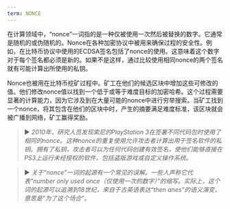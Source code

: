 ```yaml
---
term: NONCE
---
```


在计算领域中，“nonce”一词指的是一种仅被使用一次然后被替换的数字。它通常是随机的或伪随机的。Nonce在各种加密协议中被用来确保过程的安全性。例如，在比特币协议中使用的ECDSA签名包括了nonce的使用。这意味着这个数字对于每个签名都必须是新的。如果不是这样，通过比较使用相同nonce的两个签名就有可能计算出所使用的私钥。

Nonce也被用在比特币挖矿过程中。矿工在他们的候选区块中增加这些可修改的值。他们修改nonce值以找到一个低于或等于难度目标的加密哈希。这个过程需要显著的计算能力，因为它涉及到在大量可能的nonce中进行穷举搜索。当矿工找到一个nonce，将其包含在他们的区块中时，产生的摘要满足难度标准，该区块就会被广播到网络，矿工赢得奖励。

> ► *2010年，研究人员发现索尼的PlayStation 3在签署不同代码包时使用了相同的nonce。这种nonce的重复使用允许攻击者计算出用于签名软件的私钥。拥有了私钥，攻击者可以为任何代码创建有效签名，使他们能够直接在PS3上运行未经授权的软件，包括盗版游戏或自定义操作系统。*

> ► *关于“nonce”一词的起源有一个常见的误解。一些人声称它代表“number only used once（仅使用一次的数字）”的缩写。实际上，这个词的起源可以追溯到18世纪，来自于古英语表达“then anes”的语义演变，意思是“为了这个场合”。*